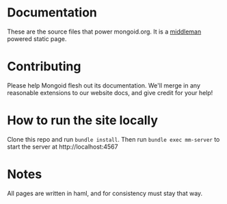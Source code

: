 # Documentation

These are the source files that power mongoid.org. It is a
[middleman](https://github.com/tdreyno/middleman) powered static page.

# Contributing

Please help Mongoid flesh out its documentation. We'll merge in any reasonable
extensions to our website docs, and give credit for your help!

# How to run the site locally

Clone this repo and run `bundle install`. Then run
`bundle exec mm-server` to start the server at http://localhost:4567

# Notes

All pages are written in haml, and for consistency must stay that way.

